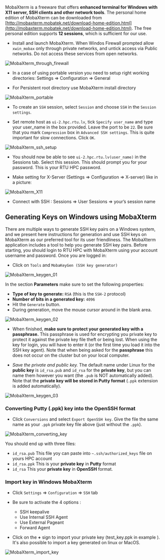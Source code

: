 
MobaXterm is a freeware that offers **enhanced terminal for Windows with X11 server, SSH clients and other network tools**. The personal home edition of MobaXterm can be downloaded from [http://mobaxterm.mobatek.net/download-home-edition.html](http://mobaxterm.mobatek.net/download-home-edition.html). The free personal edition supports **12 sessions**, which is sufficient for our use.

* Install and launch MobaXterm. When Windos Firewall prompted allow `xwin_mobax` only through private networks, and untick access via Public networks. Do not access these services from open networks.

![MobaXterm_through_firewall](images/mobaxterm_firewall.png)

* In a case of using portable version you need to setup right working directories: Settings => Configuration => General

* For Persistent root directory use MobaXterm install directory

![MobaXterm_portable](images/mobaxterm_portable.png)

* To create an `SSH` session, select `Session` and choose `SSH` in the `Session settings`. 

* Set remote host as `ui-2.hpc.rtu.lv`, tick `Specify user_name` and type your user_name in the box provided. Leave the port to be `22`. Be sure that you mark `Compression` box in `Advanced SSH settings`. This is quite important for slow connections. Click `OK`. 

![MobaXterm_ssh_setup](images/mobaxterm_ssh.png)

* You should now be able to see `ui-2.hpc.rtu.lv(user_name)` in the Sessions tab. Select this session. This should prompt you for your password. This is your RTU HPC password.

* Make setting for X-Server (Settings => Configuration => X-server) like in a picture:

![MobaXterm_X11](images/mobaxterm_X11.png)

* Connect with SSH : Sessions => User Sessions => your’s session name

## Generating Keys on Windows using MobaXterm

There are multiple ways to generate SSH key pairs on a Windows system, and we present here  instructions for generation and use SSH keys on MobaXterm as our preferred tool for its user friendliness. The MobaXterm application includes a tool to help you generate SSH key pairs. Before starting, you should login to RTU HPC with MobaXterm using your account username and password. Once you are logged in: 

- Click on `Tools` and `MobaKeyGen (SSH key generator)`

![MobaXterm_keygen_01](images/mobaxterm_keygen_01.png)

In the section **Parameters** make sure to set the following properties:

- **Type of key to generate:** `RSA` (this is the `SSH-2` protocol)
- **Number of bits in a generated key:** `4096`
- Hit the `Generate` button.
- During generation, move the mouse cursor around in the blank area.

![MobaXterm_keygen_02](images/mobaxterm_keygen_02.png)

- When finished, **make sure to protect your generated key with a passphrase.** This passphrase is used for encrypting you private key to protect it against the private key file theft or being lost.
When using the key for login, you will have to enter it (or the first time you load it into the SSH key agent).
Note that when being asked for the **passphrase** this does not occur on the cluster but on your local computer.

- *Save the private and public key.* The default name under Linux for the **public key** is `id_rsa.pub` and `id_rsa` for the **private key**, but you can name them however you want (the `.pub` is NOT automatically added). 
Note that the **private key will be stored in Putty format** (`.ppk` extension is added automatically).

![MobaXterm_keygen_03](images/mobaxterm_keygen_03.png)

### Converting Putty (.ppk) key into the OpenSSH format 

- Click `Conversions` and select `Export OpenSSH key`.
Give the file the same name as your `.ppk` private key file above (just without the `.ppk`).

![MobaXterm_converting_key](images/mobaxterm_keygen_04.png)


You should end up with three files:

- `id_rsa.pub`  This file yoy can paste into `~.ssh/authorized_keys` file on yours HPC account
- `id_rsa.ppk` This is your **private key** in **Putty** format
- `id_rsa` This your **private key** in **OpenSSH** format. 

### Import key in Windows MobaXterm

- Click `Settings` => `Configuration` => `SSH` tab

- Be sure to activate the 4 options :
   - SSH keepalive
   - Use Internal SSH Agent
   - Use External Pageant
   - Forward Agent
- Click on the **+** sign to import your private key (test_key.ppk in example ). It's also possible to import a key generated on linux or MacOS.

![MobaXterm_import_key](images/mobaxterm_ssh_02.png)




